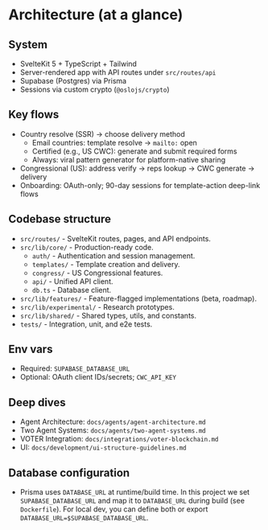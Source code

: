 # Architecture (at a glance)

## System

- SvelteKit 5 + TypeScript + Tailwind
- Server-rendered app with API routes under `src/routes/api`
- Supabase (Postgres) via Prisma
- Sessions via custom crypto (`@oslojs/crypto`)

## Key flows

- Country resolve (SSR) → choose delivery method
  - Email countries: template resolve → `mailto:` open
  - Certified (e.g., US CWC): generate and submit required forms
  - Always: viral pattern generator for platform-native sharing
- Congressional (US): address verify → reps lookup → CWC generate → delivery
- Onboarding: OAuth-only; 90-day sessions for template-action deep-link flows

## Codebase structure

- `src/routes/` - SvelteKit routes, pages, and API endpoints.
- `src/lib/core/` - Production-ready code.
  - `auth/` - Authentication and session management.
  - `templates/` - Template creation and delivery.
  - `congress/` - US Congressional features.
  - `api/` - Unified API client.
  - `db.ts` - Database client.
- `src/lib/features/` - Feature-flagged implementations (beta, roadmap).
- `src/lib/experimental/` - Research prototypes.
- `src/lib/shared/` - Shared types, utils, and constants.
- `tests/` - Integration, unit, and e2e tests.

## Env vars

- Required: `SUPABASE_DATABASE_URL`
- Optional: OAuth client IDs/secrets; `CWC_API_KEY`

## Deep dives

- Agent Architecture: `docs/agents/agent-architecture.md`
- Two Agent Systems: `docs/agents/two-agent-systems.md`
- VOTER Integration: `docs/integrations/voter-blockchain.md`
- UI: `docs/development/ui-structure-guidelines.md`

## Database configuration

- Prisma uses `DATABASE_URL` at runtime/build time. In this project we set `SUPABASE_DATABASE_URL` and map it to `DATABASE_URL` during build (see `Dockerfile`). For local dev, you can define both or export `DATABASE_URL=$SUPABASE_DATABASE_URL`.
